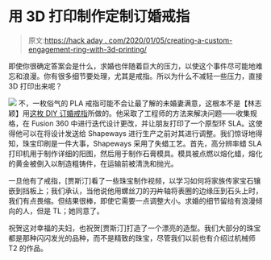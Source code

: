 # 用 3D 打印制作定制订婚戒指

> 原文:[https://hack aday . com/2020/01/05/creating-a-custom-engagement-ring-with-3d-printing/](https://hackaday.com/2020/01/05/creating-a-custom-engagement-ring-with-3d-printing/)

即使你很确定答案会是什么，求婚也伴随着巨大的压力，以使这个事件尽可能地难忘和浪漫。你有很多细节要处理，尤其是戒指。所以为什么不减轻一些压力，直接 3D 打印出来呢？

[![](../Images/32bd2850b610eb6242ace3dff1e1cf60.png)](https://hackaday.com/wp-content/uploads/2019/12/ring-print.jpg) 不，一枚俗气的 PLA 戒指可能不会让最了解的未婚妻满意，这根本不是【林志颖】用[这枚 DIY 订婚戒指](https://www.justinmklam.com/posts/2019/diy-wedding-ring/)所做的。他采取了工程师的方法来解决问题——收集规格，在 Fusion 360 中进行迭代设计更改，并让朋友打印了一个原型环 SLA。这使得他可以在将设计发送给 Shapeways 进行生产之前对其进行调整。我们惊讶地得知，珠宝印刷是一件大事，Shapeways 采用了失蜡工艺。首先，高分辨率蜡 SLA 打印机用于制作详细的阳图，然后用于制作石膏模具。模具被点燃以熔化蜡，熔化的黄金被倒入以制造粗铸件，在运输前被清洗和抛光。

一旦他有了戒指，[贾斯汀]看了一些珠宝制作视频，以学习如何将家族传家宝石镶嵌到挡板上；我们承认，当他说他用螺丝刀的~~刀片~~轴将表圈的边缘压到石头上时，我们有点畏缩。但结果很棒，即使它需要一点调整大小。求婚的细节留给有浪漫倾向的人，但是 TL；她同意了。

祝贺这对幸福的夫妇，也祝贺[贾斯汀]打造了一个漂亮的造型。我们大部分的珠宝都是那种闪闪发光的品种，而不是精致的珠宝，尽管我们以前也有介绍过机械师 T2 的作品。
